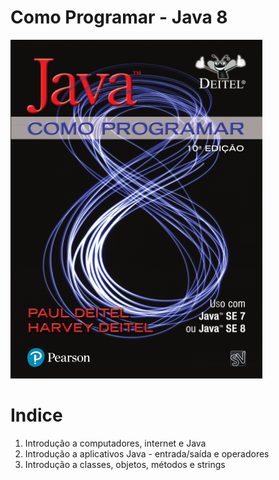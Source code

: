 # Como Programar - Java 8

![Java 8](img/ebook-java.png)

# Indice

1. Introdução a computadores, internet e Java
1. Introdução a aplicativos Java - entrada/saída e operadores
1. Introdução a classes, objetos, métodos e strings 
